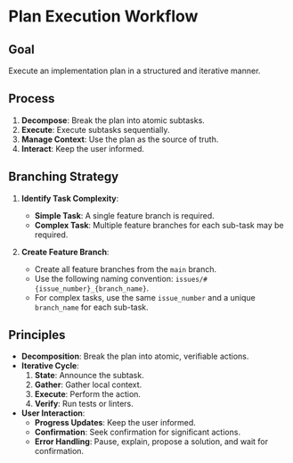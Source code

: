 # Plan Execution Workflow

## Goal

Execute an implementation plan in a structured and iterative manner.

## Process

1.  **Decompose**: Break the plan into atomic subtasks.
2.  **Execute**: Execute subtasks sequentially.
3.  **Manage Context**: Use the plan as the source of truth.
4.  **Interact**: Keep the user informed.

## Branching Strategy

1.  **Identify Task Complexity**:
    *   **Simple Task**: A single feature branch is required.
    *   **Complex Task**: Multiple feature branches for each sub-task may be required.

2.  **Create Feature Branch**:
    *   Create all feature branches from the `main` branch.
    *   Use the following naming convention: `issues/#{issue_number}_{branch_name}`.
    *   For complex tasks, use the same `issue_number` and a unique `branch_name` for each sub-task.

## Principles

*   **Decomposition**: Break the plan into atomic, verifiable actions.
*   **Iterative Cycle**:
    1.  **State**: Announce the subtask.
    2.  **Gather**: Gather local context.
    3.  **Execute**: Perform the action.
    4.  **Verify**: Run tests or linters.
*   **User Interaction**:
    *   **Progress Updates**: Keep the user informed.
    *   **Confirmation**: Seek confirmation for significant actions.
    *   **Error Handling**: Pause, explain, propose a solution, and wait for confirmation.